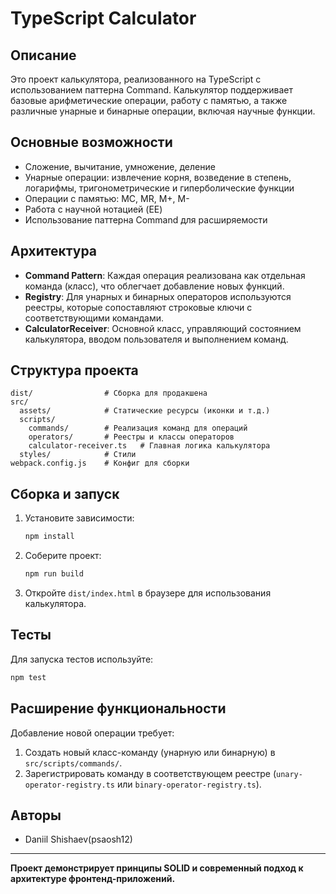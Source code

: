 # TypeScript Calculator

## Описание

Это проект калькулятора, реализованного на TypeScript с использованием паттерна Command. Калькулятор поддерживает базовые арифметические операции, работу с памятью, а также различные унарные и бинарные операции, включая научные функции.

## Основные возможности
- Сложение, вычитание, умножение, деление
- Унарные операции: извлечение корня, возведение в степень, логарифмы, тригонометрические и гиперболические функции
- Операции с памятью: MC, MR, M+, M-
- Работа с научной нотацией (EE)
- Использование паттерна Command для расширяемости

## Архитектура
- **Command Pattern**: Каждая операция реализована как отдельная команда (класс), что облегчает добавление новых функций.
- **Registry**: Для унарных и бинарных операторов используются реестры, которые сопоставляют строковые ключи с соответствующими командами.
- **CalculatorReceiver**: Основной класс, управляющий состоянием калькулятора, вводом пользователя и выполнением команд.

## Структура проекта
```
dist/                # Сборка для продакшена
src/
  assets/            # Статические ресурсы (иконки и т.д.)
  scripts/
    commands/        # Реализация команд для операций
    operators/       # Реестры и классы операторов
    calculator-receiver.ts   # Главная логика калькулятора
  styles/            # Стили
webpack.config.js    # Конфиг для сборки
```

## Сборка и запуск
1. Установите зависимости:
   ```bash
   npm install
   ```
2. Соберите проект:
   ```bash
   npm run build
   ```
3. Откройте `dist/index.html` в браузере для использования калькулятора.


## Тесты
Для запуска тестов используйте:
```bash
npm test
```

## Расширение функциональности
Добавление новой операции требует:
1. Создать новый класс-команду (унаpную или бинарную) в `src/scripts/commands/`.
2. Зарегистрировать команду в соответствующем реестре (`unary-operator-registry.ts` или `binary-operator-registry.ts`).

## Авторы
- Daniil Shishaev(psaosh12)

---

**Проект демонстрирует принципы SOLID и современный подход к архитектуре фронтенд-приложений.**
